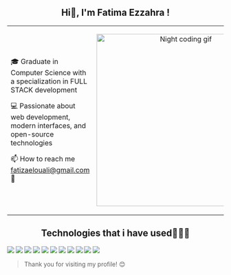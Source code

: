 <h2 align="center">Hi👋, I'm  Fatima Ezzahra !</h2>
<table> <tr>
  <td><p> 🎓 Graduate in Computer Science with a specialization in FULL STACK development</p>
<p>💻 Passionate about web development, modern interfaces, and open-source technologies</p> 
<p>📫 How to reach me <a href="mailto:fatizaelouali@gmail.com">fatizaelouali@gmail.com</a> 💌</p></td> 
  <td><p align="center">
<img src="https://media3.giphy.com/media/v1.Y2lkPTc5MGI3NjExYXo4MTVybGY2c2t0YzdldXJna2J2cXZuYXNnM2J0ejI5bGFpM3pxcSZlcD12MV9pbnRlcm5hbF9naWZfYnlfaWQmY3Q9Zw/L1R1tvI9svkIWwpVYr/giphy.gif" alt="Night coding gif" width="400"/></p></td> </tr>
</table>




<h2 align="center"> Technologies that i have used👩🏻‍💻 </h2>

<p>
  <img src="https://img.shields.io/badge/HTML5-E34F26?style=for-the-badge&logo=html5&logoColor=white"/>
  <img src="https://img.shields.io/badge/CSS3-1572B6?style=for-the-badge&logo=css3&logoColor=white"/>
  <img src="https://img.shields.io/badge/JavaScript-F7DF1E?style=for-the-badge&logo=javascript&logoColor=black"/>
  <img src="https://img.shields.io/badge/PHP-777BB4?style=for-the-badge&logo=php&logoColor=white"/>
  <img src="https://img.shields.io/badge/Laravel-FF2D20?style=for-the-badge&logo=laravel&logoColor=white"/>
  <img src="https://img.shields.io/badge/MySQL-00758F?style=for-the-badge&logo=mysql&logoColor=white"/>
  <img src="https://img.shields.io/badge/React-20232A?style=for-the-badge&logo=react&logoColor=61DAFB"/>
  <img src="https://img.shields.io/badge/Redux-764ABC?style=for-the-badge&logo=redux&logoColor=white"/>
  <img src="https://img.shields.io/badge/Tailwind_CSS-38B2AC?style=for-the-badge&logo=tailwind-css&logoColor=white"/>
  <img src="https://img.shields.io/badge/Git-F05032?style=for-the-badge&logo=git&logoColor=white"/>
  <img src="https://img.shields.io/badge/GitHub-181717?style=for-the-badge&logo=github&logoColor=white"/>
</p>

> Thank you for visiting my profile! 😊
